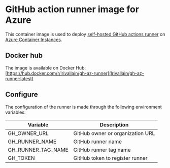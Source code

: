 # GitHub action runner image for Azure

This container image is used to deploy [self-hosted GitHub actions runner](https://docs.github.com/en/actions/hosting-your-own-runners) on [Azure Container Instances](https://azure.microsoft.com/en-us/products/container-instances/).

## Docker hub

The image is available on Docker Hub: [https://hub.docker.com/r/lrivallain/gh-az-runner](lrivallain/gh-az-runner:latest)

## Configure

The configuration of the runner is made through the following environment variables:

| Variable           | Description                      |
| ------------------ | -------------------------------- |
| GH_OWNER_URL       | GitHub owner or organization URL |
| GH_RUNNER_NAME     | GitHub runner name               |
| GH_RUNNER_TAG_NAME | GitHub runner tag name           |
| GH_TOKEN           | GitHub token to register runner  |

